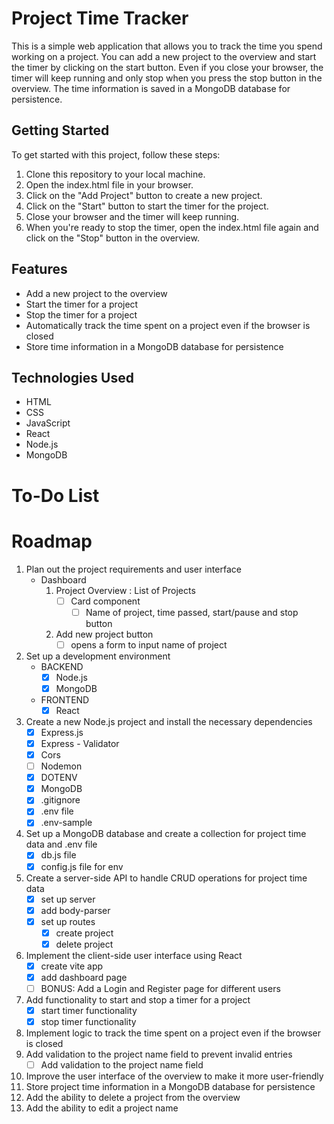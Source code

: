 # Project Time Tracker

This is a simple web application that allows you to track the time you spend working on a project. You can add a new project to the overview and start the timer by clicking on the start button. Even if you close your browser, the timer will keep running and only stop when you press the stop button in the overview. The time information is saved in a MongoDB database for persistence.

## Getting Started

To get started with this project, follow these steps:

1. Clone this repository to your local machine.
2. Open the index.html file in your browser.
3. Click on the "Add Project" button to create a new project.
4. Click on the "Start" button to start the timer for the project.
5. Close your browser and the timer will keep running.
6. When you're ready to stop the timer, open the index.html file again and click on the "Stop" button in the overview.

## Features

- Add a new project to the overview
- Start the timer for a project
- Stop the timer for a project
- Automatically track the time spent on a project even if the browser is closed
- Store time information in a MongoDB database for persistence

## Technologies Used

- HTML
- CSS
- JavaScript
- React
- Node.js
- MongoDB

# To-Do List

# Roadmap

1. Plan out the project requirements and user interface
   - Dashboard
     1. Project Overview : List of Projects
        - [ ] Card component
          - [ ] Name of project, time passed, start/pause and stop button
     2. Add new project button
        - [ ] opens a form to input name of project
2. Set up a development environment
   - BACKEND
     - [x] Node.js
     - [x] MongoDB
   - FRONTEND
     - [x] React
3. Create a new Node.js project and install the necessary dependencies
   - [x] Express.js
   - [x] Express - Validator
   - [x] Cors
   - [ ] Nodemon
   - [x] DOTENV
   - [x] MongoDB
   - [x] .gitignore
   - [x] .env file
   - [x] .env-sample
4. Set up a MongoDB database and create a collection for project time data and .env file
   - [x] db.js file
   - [x] config.js file for env
5. Create a server-side API to handle CRUD operations for project time data
   - [x] set up server
   - [x] add body-parser
   - [x] set up routes
     - [x] create project
     - [x] delete project
6. Implement the client-side user interface using React
   - [x] create vite app
   - [x] add dashboard page
   - [ ] BONUS: Add a Login and Register page for different users
7. Add functionality to start and stop a timer for a project
   - [x] start timer functionality
   - [x] stop timer functionality
8. Implement logic to track the time spent on a project even if the browser is closed
9. Add validation to the project name field to prevent invalid entries
   - [ ] Add validation to the project name field
10. Improve the user interface of the overview to make it more user-friendly
11. Store project time information in a MongoDB database for persistence
12. Add the ability to delete a project from the overview
13. Add the ability to edit a project name

